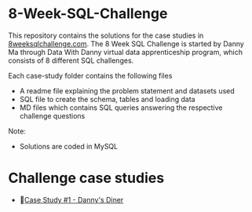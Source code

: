 # 8-Week-SQL-Challenge

This repository contains the solutions for the case studies in [8weeksqlchallenge.com](https://8weeksqlchallenge.com/). The 8 Week SQL Challenge is started by Danny Ma through Data With Danny virtual data apprenticeship program, which consists of 8 different SQL challenges.

Each case-study folder contains the following files

* A readme file explaining the problem statement and datasets used
* SQL file to create the schema, tables and loading data
* MD files which contains SQL queries answering the respective challenge questions
  
 Note:

* Solutions are coded in MySQL
  
# Challenge case studies
* 🍜[Case Study #1 - Danny's Diner](https://8weeksqlchallenge.com/case-study-1/)
